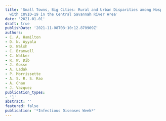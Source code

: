 ```yaml
---
title: 'Small Towns, Big Cities: Rural and Urban Disparities among Hospitalized Patients
  with COVID-19 in the Central Savannah River Area'
date: '2021-01-01'
draft: true
publishDate: '2021-11-08T03:10:12.870909Z'
authors:
- C. A. Hamilton
- D. N. Ayyala
- D. Walsh
- C. Bramwell
- C. Walker
- R. W. Dib
- J. Gosse
- A. Ladak
- P. Morrissette
- A. S. R. S. Rao
- A. Chao
- J. Vazquez
publication_types:
- '1'
abstract: ''
featured: false
publication: '*Infectious Diseases Week*'
---
```


